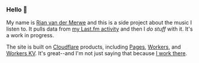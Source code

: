 ### Hello 👋

My name is [Rian van der Merwe](https://elezea.com/) and this is a side project about the music I listen to. It pulls data from [my Last.fm activity](https://www.last.fm/user/bordesak) and then I _do stuff_ with it. It's a work in progress.

The site is built on [Cloudflare](https://cloudflare.com/) products, including [Pages](https://pages.cloudflare.com/), [Workers](https://workers.cloudflare.com/), and [Workers KV](https://developers.cloudflare.com/kv/). It's great--and I'm not just saying that because [I work there](https://elezea.com/portfolio/).